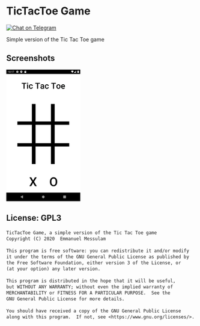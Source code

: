 # TicTacToe Game

<!--
<img src="icon.png" data-canonical-src="icon.png" height="50" />
-->

[![Chat on Telegram](https://img.shields.io/badge/Chat%20on-Telegram-brightgreen.svg)](https://t.me/EmmanuelsApps)  

Simple version of the Tic Tac Toe game

<!--
## Download
[<img alt="Get it on Google Play" height="80" src="https://play.google.com/intl/en_us/badges/images/generic/en_badge_web_generic.png">](https://play.google.com/store/apps/details?id=com.emmanuelmess.deadlinesapp)
[<img alt="Get it on F-Droid" height="80" src="https://fdroid.gitlab.io/artwork/badge/get-it-on.png">](https://f-droid.org/packages/com.emmanuelmess.deadlinesapp/)
-->

## Screenshots
<img src="Screenshot_mainview.png" data-canonical-src="Screenshot_mainview.png" height="350" />

## License: GPL3

    TicTacToe Game, a simple version of the Tic Tac Toe game
    Copyright (C) 2020  Emmanuel Messulam

    This program is free software: you can redistribute it and/or modify
    it under the terms of the GNU General Public License as published by
    the Free Software Foundation, either version 3 of the License, or
    (at your option) any later version.

    This program is distributed in the hope that it will be useful,
    but WITHOUT ANY WARRANTY; without even the implied warranty of
    MERCHANTABILITY or FITNESS FOR A PARTICULAR PURPOSE.  See the
    GNU General Public License for more details.

    You should have received a copy of the GNU General Public License
    along with this program.  If not, see <https://www.gnu.org/licenses/>.

